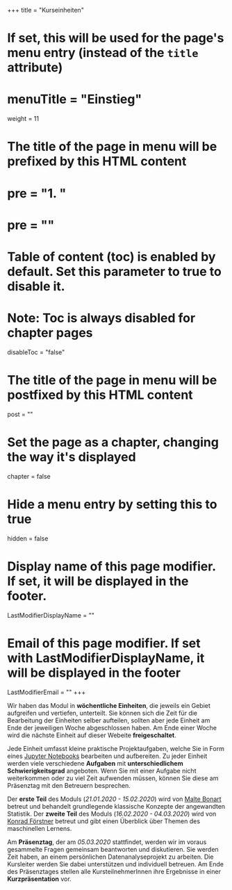 +++
title = "Kurseinheiten"
# If set, this will be used for the page's menu entry (instead of the `title` attribute)
# menuTitle = "Einstieg"
weight = 11
# The title of the page in menu will be prefixed by this HTML content
 # pre = "<b>1. </b>"
# pre = "<i class='fab fa-github'></i>"
# Table of content (toc) is enabled by default. Set this parameter to true to disable it.
# Note: Toc is always disabled for chapter pages
disableToc = "false"
# The title of the page in menu will be postfixed by this HTML content
post = ""
# Set the page as a chapter, changing the way it's displayed
chapter = false
# Hide a menu entry by setting this to true
hidden = false
# Display name of this page modifier. If set, it will be displayed in the footer.
LastModifierDisplayName = ""
# Email of this page modifier. If set with LastModifierDisplayName, it will be displayed in the footer
LastModifierEmail = ""
+++

Wir haben das Modul in **wöchentliche Einheiten**, die jeweils ein Gebiet aufgreifen und vertiefen, unterteilt. Sie können sich die Zeit für die Bearbeitung der Einheiten selber aufteilen, sollten aber jede Einheit am Ende der jeweiligen Woche abgeschlossen haben. Am Ende einer Woche wird die nächste Einheit auf dieser Webeite **freigeschaltet**.

Jede Einheit umfasst kleine praktische Projektaufgaben, welche Sie in Form eines [Jupyter Notebooks](https://jupyter.org/) bearbeiten und aufbereiten. Zu jeder Einheit werden viele verschiedene **Aufgaben** mit **unterschiedlichem Schwierigkeitsgrad** angeboten. Wenn Sie mit einer Aufgabe nicht weiterkommen oder zu viel Zeit aufwenden müssen, können Sie diese am Präsenztag mit den Betreuern besprechen.

Der **erste Teil** des Moduls (*21.01.2020 - 15.02.2020*) wird von [Malte Bonart](mailto:malte@bonart.de) betreut und behandelt grundlegende klassische Konzepte der angewandten Statistik. Der **zweite Teil** des Moduls (*16.02.2020 - 04.03.2020*) wird von [Konrad Förstner](mailto:foerstner@zbmed.de) betreut und gibt einen Überblick über Themen des maschinellen Lernens.

Am **Präsenztag**, der am *05.03.2020* stattfindet, werden wir im voraus gesammelte Fragen gemeinsam beantworten und diskutieren. Sie werden Zeit haben, an einem persönlichen Datenanalyseprojekt zu arbeiten. Die Kursleiter werden Sie dabei unterstützen und individuell betreuen. Am Ende des Präsenztages stellen alle KursteilnehmerInnen ihre Ergebnisse in einer **Kurzpräsentation** vor.
